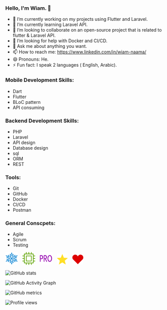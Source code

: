 ### Hello, I'm Wiam. 👋



- 🔭 I’m currently working on my projects using Flutter and Laravel.
- 🌱 I’m currently learning Laravel API.
- 👯 I’m looking to collaborate on an open-source project that is related to flutter & Laravel API.
- 🤔 I’m looking for help with Docker and CI/CD.
- 💬 Ask me about anything you want.
- 📫 How to reach me: https://www.linkedin.com/in/wiam-naama/
- 😄 Pronouns: He.
- ⚡ Fun fact:  I speak 2 languages ( English, Arabic).

### Mobile Development Skills:
 *  Dart
 *  Flutter
 *  BLoC pattern
 *  API consuming

### Backend Development Skills:
 *  PHP
 *  Laravel
 *  API design
 *  Database design
 *  sql
 *  ORM
 *  REST
 
 ### Tools:
 * Git
 * GitHub
 * Docker
 * CI/CD
 * Postman
 
 ### General Conscpets:
 * Agile
 * Scrum
 * Testing


<a href='https://archiveprogram.github.com/'><img src='https://raw.githubusercontent.com/acervenky/animated-github-badges/master/assets/acbadge.gif' width='40' height='40'></a> <a href='https://docs.github.com/en/developers'><img src='https://raw.githubusercontent.com/acervenky/animated-github-badges/master/assets/devbadge.gif' width='40' height='40'></a> <a href='https://github.com/pricing'><img src='https://raw.githubusercontent.com/acervenky/animated-github-badges/master/assets/pro.gif' width='40' height='40'></a> <a href='https://stars.github.com/'><img src='https://raw.githubusercontent.com/acervenky/animated-github-badges/master/assets/starbadge.gif' width='35' height='35'></a> <a href='https://docs.github.com/en/github/supporting-the-open-source-community-with-github-sponsors'><img src='https://raw.githubusercontent.com/acervenky/animated-github-badges/master/assets/sponsorbadge.gif' width='35' height='35'></a> 


![GitHub stats](https://github-readme-stats.vercel.app/api?username=WiamNaama&show_icons=true)  

![GitHub Activity Graph](https://activity-graph.herokuapp.com/graph?username=WiamNaama)  

![GitHub metrics](https://metrics.lecoq.io/WiamNaama)  

![Profile views](https://gpvc.arturio.dev/WiamNaama)  



